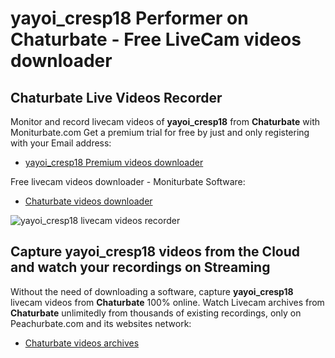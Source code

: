 # yayoi_cresp18 Performer on Chaturbate - Free LiveCam videos downloader

## Chaturbate Live Videos Recorder

Monitor and record livecam videos of **yayoi_cresp18** from **Chaturbate** with Moniturbate.com
Get a premium trial for free by just and only registering with your Email address:
* [yayoi_cresp18 Premium videos downloader](https://moniturbate.com/request-demo-licence-key.html)

Free livecam videos downloader - Moniturbate Software:
* [Chaturbate videos downloader](https://moniturbate.com/moniturbate-download-software.html)

![yayoi_cresp18 livecam videos recorder](https://peachurnet.com/templates/moniturbate-software.png)


## Capture yayoi_cresp18 videos from the Cloud and watch your recordings on Streaming

Without the need of downloading a software, capture **yayoi_cresp18** livecam videos from **Chaturbate** 100% online.
Watch Livecam archives from **Chaturbate** unlimitedly from thousands of existing recordings, only on Peachurbate.com and its websites network:
* [Chaturbate videos archives](https://peachurnet.com/)